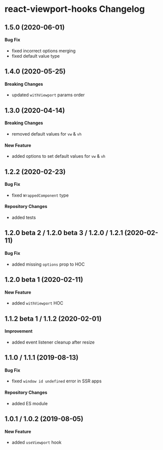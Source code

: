 # react-viewport-hooks Changelog

## 1.5.0 (2020-06-01)

#### Bug Fix

- fixed incorrect options merging
- fixed default value type

## 1.4.0 (2020-05-25)

#### Breaking Changes

- updated `withViewport` params order

## 1.3.0 (2020-04-14)

#### Breaking Changes

- removed default values for `vw` & `vh`

#### New Feature

- added options to set default values for `vw` & `vh`

## 1.2.2 (2020-02-23)

#### Bug Fix

- fixed `WrappedComponent` type

#### Repository Changes

- added tests

## 1.2.0 beta 2 / 1.2.0 beta 3 / 1.2.0 / 1.2.1 (2020-02-11)

#### Bug Fix

- added missing `options` prop to HOC

## 1.2.0 beta 1 (2020-02-11)

#### New Feature

- added `withViewport` HOC

## 1.1.2 beta 1 / 1.1.2 (2020-02-01)

#### Improvement

- added event listener cleanup after resize

## 1.1.0 / 1.1.1 (2019-08-13)

#### Bug Fix

- fixed `window id undefined` error in SSR apps

#### Repository Changes

- added ES module

## 1.0.1 / 1.0.2 (2019-08-05)

#### New Feature

- added `useViewport` hook
